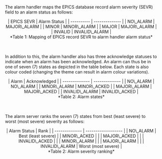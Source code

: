 The alarm handler maps the EPICS database record alarm severity (SEVR) field to an alarm status as follows:

<center>
| EPICS SEVR | Alarm Status   |
| ---------- | -------------- |
| NO\_ALARM  | MAJOR\_ALARM   |
| MINOR      | MINOR\_ALARM   |
| MAJOR      | MAJOR\_ALARM   |
| INVALID    | INVALID\_ALARM |
</center>
<center>*Table 1: Mapping of EPICS record SEVR to alarm handler alarm status*</center>
<br/><br/>

In addition to this, the alarm handler also has three acknowledge statuses to indicate when an alarm has been acknowledged. An alarm can thus be in one of seven (7) states as depicted in the table below. Each state is also colour coded (changing the theme can result in alarm colour variations).

<center>
| Alarm          | Acknowledged   |
| -------------- | -------------- |
| NO\_ALARM      | NO\_ALARM      |
| MINOR\_ALARM   | MINOR\_ACKED   |
| MAJOR\_ALARM   | MAJOR\_ACKED   |
| INVALID\_ALARM | INVALID\_ACKED |
</center>
<center>*Table 2: Alarm states*</center>
<br/><br/>

The alarm server ranks the seven (7) states from best (least severe) to worst (most severe) severity as follows:

<center>
| Alarm Status   | Rank                |
| -------------- | ------------------- |
| NO\_ALARM      | Best (least severe) |
| MINOR\_ACKED   |                     |
| MAJOR\_ACKED   |                     |
| INVALID\_ACKED |                     |
| MINOR\_ALARM   |                     |
| MAJOR\_ALARM   |                     |
| INVALID\_ALARM | Worst (most severe) |
</center>
<center>*Table 2: Alarm severity ranking*</center>
<br/><br/>